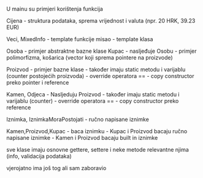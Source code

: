 U mainu su primjeri korištenja funkcija

Cijena - struktura podataka, sprema vrijednost i valuta (npr. 20 HRK, 39.23 EUR)

Veci, MixedInfo - template funkcije
misao           - template klasa

Osoba - primjer abstraktne bazne klase
Kupac - nasljeđuje Osobu
      - primjer polimorfizma, košarica (vector koji sprema pointere na proizvode)

Proizvod - primjer bazne klase
         - također imaju static metodu i varijablu (counter postojećih proizvoda)
         - override operatora ==
         - copy constructor preko pointer i reference

Kamen, Odjeca - Nasljeduju Proizvod
              - također imaju static metodu i varijablu (counter)
              - override operatora ==
              - copy constructor preko reference

Iznimka, IznimkaMoraPostojati - ručno napisane iznimke

Kamen,Proizvod,Kupac - baca iznimku
                     - Kupac i Proizvod bacaju ručno napisane iznimke
                     - Kamen i Proizvod bacaju built in iznimke

sve klase imaju osnovne gettere, settere i neke metode relevantne njima (info, validacija podataka)

vjerojatno ima još tog ali sam zaboravio